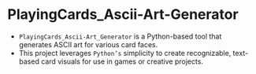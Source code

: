 # PlayingCards_Ascii-Art-Generator
- `PlayingCards_Ascii-Art_Generator` is a Python-based tool that generates ASCII art for various card faces.
- This project leverages `Python’s` simplicity to create recognizable, text-based card visuals for use in games or creative projects.
